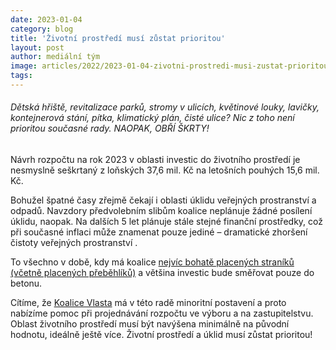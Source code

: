 ```yaml
---
date: 2023-01-04
category: blog
title: 'Životní prostředí musí zůstat prioritou'
layout: post
author: mediální tým
image: articles/2022/2023-01-04-zivotni-prostredi-musi-zustat-prioritou.png
tags:
---
```


###### Dětská hřiště, revitalizace parků, stromy v ulicích, květinové louky, lavičky, kontejnerová stání, pítka, klimatický plán, čisté ulice? Nic z toho není prioritou současné rady. NAOPAK, OBŘÍ ŠKRTY!

Návrh rozpočtu na rok 2023 v oblasti investic do životního prostředí je nesmyslně seškrtaný z loňských 37,6 mil. Kč na letošních pouhých 15,6 mil. Kč.

Bohužel špatné časy zřejmě čekají i oblasti úklidu veřejných prostranství a odpadů. Navzdory předvolebním slibům koalice neplánuje žádné posílení úklidu, naopak. Na dalších 5 let plánuje stále stejné finanční prostředky, což při současné inflaci může znamenat pouze jediné – dramatické zhoršení čistoty veřejných prostranství .

To všechno v době, kdy má koalice  [nejvíc bohatě placených straníků (včetně placených přeběhlíků)](https://pirati10.cz/ustavujici-zastupitelstvo-mc-praha-10-jako-v-materske-skolce/)  a většina investic bude směřovat pouze do betonu.

Cítíme, že  [Koalice Vlasta](https://www.facebook.com/vlasta10.cz/?__cft__[0]=AZUzhq0epxFGy65mDI3X-M_UlkaD8L7cf1KTmGgV79zia-lz0X3fW3-YOVNJWZJxMyLCZJ7wFaqUd9bmmcmtUxqYdpbOXTrYvoBtCvXkpjKtU6Ldquxryawzupu3Mdoeo1FpdR8x8G0Dhbd1SE3-96NG_DDnMNeon9cfG3-ZJfOfti8kPXzhxA2fpipTkX88aLg&__tn__=kK-R)  má v této radě minoritní postavení a proto nabízíme pomoc při projednávání rozpočtu ve výboru a na zastupitelstvu. Oblast životního prostředí musí být navýšena minimálně na původní hodnotu, ideálně ještě více. Životní prostředí a úklid musí zůstat prioritou!
